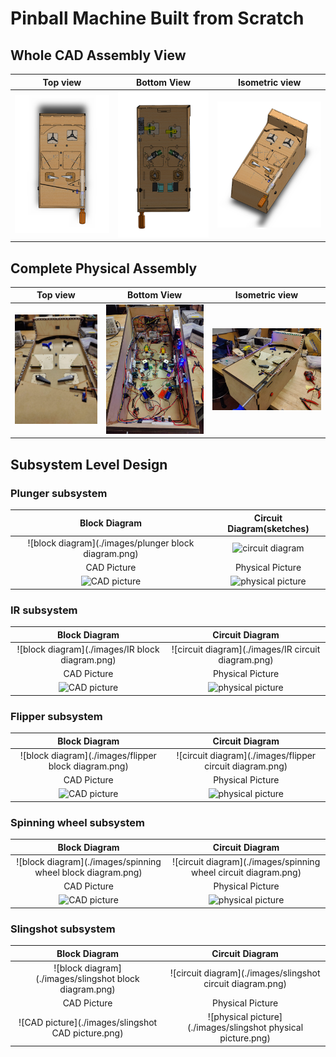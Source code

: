 # Pinball Machine Built from Scratch

## Whole CAD Assembly View
|                       Top view                        |                         Bottom View                         |                          Isometric view                           |
|:-----------------------------------------------------:|:-----------------------------------------------------------:|:-----------------------------------------------------------------:|
| ![top view](./images/whole_CAD_assembly_top_view.png) | ![bottom view](./images/whole_CAD_assembly_bottom_view.png) | ![isometric view](./images/whole_CAD_assembly_isometric_view.png) |

## Complete Physical Assembly
|                       Top view                       |                        Bottom View                         |                          Isometric view                          |
|:----------------------------------------------------:|:----------------------------------------------------------:|:----------------------------------------------------------------:|
| ![top view](./images/physical_assembly_top_view.png) | ![bottom view](./images/physical_assembly_bottom_view.png) | ![isometric view](./images/physical_assembly_isometric_view.png) |

## Subsystem Level Design
### Plunger subsystem
|                    Block Diagram                     |   Circuit Diagram(sketches)    |
|:----------------------------------------------------:|:------------------------------:|
| ![block diagram](./images/plunger block diagram.png) |  ![circuit diagram](./images)  |
|                     CAD Picture                      |        Physical Picture        |
|              ![CAD picture](./images/)               | ![physical picture](./images/) |

### IR subsystem
|                  Block Diagram                  |                   Circuit Diagram                   |
|:-----------------------------------------------:|:---------------------------------------------------:|
| ![block diagram](./images/IR block diagram.png) | ![circuit diagram](./images/IR circuit diagram.png) |
|                   CAD Picture                   |                  Physical Picture                   |
|            ![CAD picture](./images/)            |           ![physical picture](./images/)            |

### Flipper subsystem
|                    Block Diagram                     |                     Circuit Diagram                      |
|:----------------------------------------------------:|:--------------------------------------------------------:|
| ![block diagram](./images/flipper block diagram.png) | ![circuit diagram](./images/flipper circuit diagram.png) |
|                     CAD Picture                      |                     Physical Picture                     |
|              ![CAD picture](./images/)               |              ![physical picture](./images/)              |

### Spinning wheel subsystem
|                        Block Diagram                        |                         Circuit Diagram                         |
|:-----------------------------------------------------------:|:---------------------------------------------------------------:|
| ![block diagram](./images/spinning wheel block diagram.png) | ![circuit diagram](./images/spinning wheel circuit diagram.png) |
|                         CAD Picture                         |                        Physical Picture                         |
|                  ![CAD picture](./images/)                  |                 ![physical picture](./images/)                  |

### Slingshot subsystem
|                     Block Diagram                      |                       Circuit Diagram                        |
|:------------------------------------------------------:|:------------------------------------------------------------:|
| ![block diagram](./images/slingshot block diagram.png) |  ![circuit diagram](./images/slingshot circuit diagram.png)  |
|                      CAD Picture                       |                       Physical Picture                       |
|   ![CAD picture](./images/slingshot CAD picture.png)   | ![physical picture](./images/slingshot physical picture.png) |

